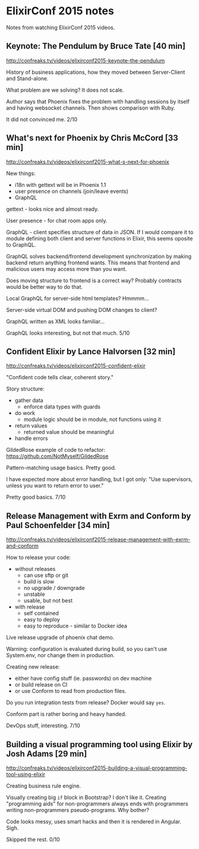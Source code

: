 # ElixirConf 2015 notes

Notes from watching ElixirConf 2015 videos.

## Keynote: The Pendulum by Bruce Tate [40 min]

http://confreaks.tv/videos/elixirconf2015-keynote-the-pendulum

History of business applications, how they moved between
Server-Client and Stand-alone.

What problem are we solving? It does not scale.

Author says that Phoenix fixes the problem with handling sessions by
itself and having websocket channels. Then shows comparison with
Ruby.

It did not convinced me. 2/10

## What's next for Phoenix by Chris McCord [33 min]

http://confreaks.tv/videos/elixirconf2015-what-s-next-for-phoenix

New things:
- i18n with gettext will be in Phoenix 1.1
- user presence on channels (join/leave events)
- GraphQL

gettext - looks nice and almost ready.

User presence - for chat room apps only.

GraphQL - client specifies structure of data in JSON. If I would
compare it to module defining both client and server functions in Elixir,
this seems oposite to GraphQL.

GraphQL solves backend/frontend development synchronization by making backend
return anything frontend wants. This means that frontend and malicious
users may access more than you want.

Does moving structure to frontend is a correct way? Probably contracts would
be better way to do that.

Local GraphQL for server-side html templates? Hmmmm...

Server-side virtual DOM and pushing DOM changes to client?

GraphQL written as XML looks familiar...

GraphQL looks interesting, but not that much. 5/10

## Confident Elixir by Lance Halvorsen [32 min]

http://confreaks.tv/videos/elixirconf2015-confident-elixir

"Confident code tells clear, coherent story."

Story structure:
- gather data
  - enforce data types with guards
- do work
  - module logic should be in module, not functions using it
- return values
  - returned value should be meaningful
- handle errors

GildedRose example of code to refactor: https://github.com/NotMyself/GildedRose

Pattern-matching usage basics. Pretty good.

I have expected more about error handling, but I got only:
"Use supervisors, unless you want to return error to user."

Pretty good basics. 7/10

## Release Management with Exrm and Conform by Paul Schoenfelder  [34 min]

http://confreaks.tv/videos/elixirconf2015-release-management-with-exrm-and-conform

How to release your code:
- without releases
  - can use sftp or git
  - build is slow
  - no upgrade / downgrade
  - unstable
  - usable, but not best
- with release
  - self contained
  - easy to deploy
  - easy to reproduce - similar to Docker idea

Live release upgrade of phoenix chat demo.

Warning: configuration is evaluated during build, so you can't use System.env,
nor change them in production.

Creating new release:
- either have config stuff (ie. passwords) on dev machine
- or build release on CI
- or use Conform to read from production files.

Do you run integration tests from release? Docker would say `yes`.

Conform part is rather boring and heavy handed.

DevOps stuff, interesting. 7/10

## Building a visual programming tool using Elixir by Josh Adams [29 min]

http://confreaks.tv/videos/elixirconf2015-building-a-visual-programming-tool-using-elixir

Creating business rule engine.

Visually creating big `if` block in Bootstrap? I don't like it. Creating
"programming aids" for non-programmers always ends with programmers
writing non-programmers pseudo-programs. Why bother?

Code looks messy, uses smart hacks and then it is rendered in Angular. Sigh.

Skipped the rest. 0/10
